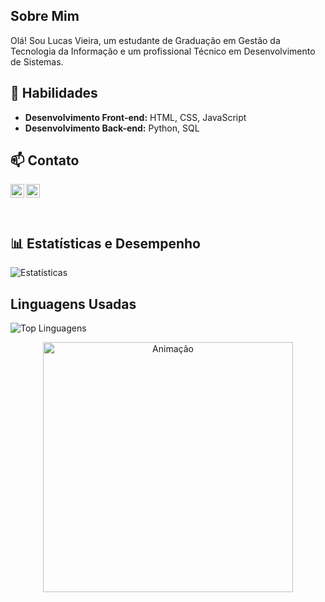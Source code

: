 

## Sobre Mim

Olá! Sou Lucas Vieira, um estudante de Graduação em Gestão da Tecnologia da Informação e um profissional Técnico em Desenvolvimento de Sistemas.

## 🚀 Habilidades

- **Desenvolvimento Front-end:** HTML, CSS, JavaScript
- **Desenvolvimento Back-end:** Python, SQL

## 📫 Contato

<a target="_blank" href="https://www.linkedin.com/in/lucasvieiraz/">
  <img align="left" alt="LinkdeIN" width="22px" src="https://cdn.jsdelivr.net/npm/simple-icons@v3/icons/linkedin.svg" />
</a>
 
<a target="_blank" href="mailto:lucasvieiranrz@gmail.com">
  <img align="left" alt="Gmail" width="22px" src="https://cdn.jsdelivr.net/npm/simple-icons@v3/icons/gmail.svg" />
</a>
 
<br>
<br>
<br>

## 📊 Estatísticas e Desempenho

![Estatísticas](https://github-readme-stats.vercel.app/api?username=lucasvieiraz&show_icons=true&theme=radical)

## Linguagens Usadas

![Top Linguagens](https://github-readme-stats.vercel.app/api/top-langs/?username=lucasvieiraz&layout=compact&theme=radical)

<!-- Animação -->
<p align="center">
  <img src="https://lh3.googleusercontent.com/-YhXMe_R32XU/VeuVp03ro0I/AAAAAAAA_3Q/_r_sQvbxH60/programmer_thumb%25255B1%25255D.gif?imgmax=800" alt="Animação" width="400">
</p>

